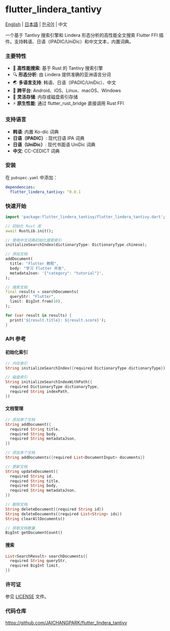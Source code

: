 # flutter_lindera_tantivy

[English](README.md) | [日本語](README.ja.md) | [한국어](README.ko.md) | 中文

一个基于 Tantivy 搜索引擎和 Lindera 形态分析的高性能全文搜索 Flutter FFI 插件。支持韩语、日语（IPADIC/UniDic）和中文文本，内置词典。

### 主要特性

- 🚀 **高性能搜索**: 基于 Rust 的 Tantivy 搜索引擎
- 🔍 **形态分析**: 由 Lindera 提供准确的亚洲语言分词
- 🌏 **多语言支持**: 韩语、日语（IPADIC/UniDic）、中文
- 📱 **跨平台**: Android、iOS、Linux、macOS、Windows
- 💾 **灵活存储**: 内存或磁盘索引存储
- ⚡ **原生性能**: 通过 flutter_rust_bridge 直接调用 Rust FFI

### 支持语言

- **韩语**: 内置 Ko-dic 词典
- **日语（IPADIC）**: 现代日语 IPA 词典
- **日语（UniDic）**: 现代书面语 UniDic 词典
- **中文**: CC-CEDICT 词典

### 安装

在 `pubspec.yaml` 中添加：

```yaml
dependencies:
  flutter_lindera_tantivy: ^0.0.1
```

### 快速开始

```dart
import 'package:flutter_lindera_tantivy/flutter_lindera_tantivy.dart';

// 初始化 Rust 库
await RustLib.init();

// 使用中文词典初始化搜索索引
initializeSearchIndex(dictionaryType: DictionaryType.chinese);

// 添加文档
addDocument(
  title: "Flutter 教程",
  body: "学习 Flutter 开发",
  metadataJson: '{"category": "tutorial"}',
);

// 搜索文档
final results = searchDocuments(
  queryStr: "Flutter",
  limit: BigInt.from(10),
);

for (var result in results) {
  print('${result.title}: ${result.score}');
}
```

### API 参考

#### 初始化索引

```dart
// 内存索引
String initializeSearchIndex({required DictionaryType dictionaryType})

// 磁盘索引
String initializeSearchIndexWithPath({
  required DictionaryType dictionaryType,
  required String indexPath,
})
```

#### 文档管理

```dart
// 添加单个文档
String addDocument({
  required String title,
  required String body,
  required String metadataJson,
})

// 添加多个文档
String addDocuments({required List<DocumentInput> documents})

// 更新文档
String updateDocument({
  required String id,
  required String title,
  required String body,
  required String metadataJson,
})

// 删除文档
String deleteDocument({required String id})
String deleteDocuments({required List<String> ids})
String clearAllDocuments()

// 获取文档数量
BigInt getDocumentCount()
```

#### 搜索

```dart
List<SearchResult> searchDocuments({
  required String queryStr,
  required BigInt limit,
})
```

### 许可证

参见 [LICENSE](LICENSE) 文件。

### 代码仓库

https://github.com/JAICHANGPARK/flutter_lindera_tantivy
